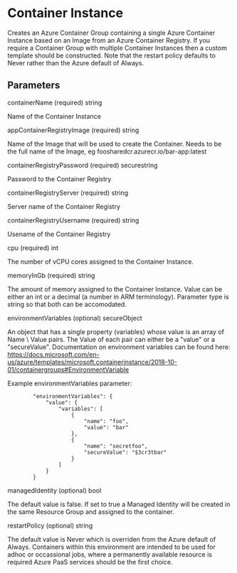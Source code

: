 # Container Instance

Creates an Azure Container Group containing a single Azure Container Instance based on an Image from an Azure Container Registry.  If you require a Container Group with multiple Container Instances then a custom template should be constructed.  Note that the restart policy defaults to Never rather than the Azure default of Always.

## Parameters

containerName (required) string

Name of the Container Instance

appContainerRegistryImage (required) string

Name of the Image that will be used to create the Container.  Needs to be the full name of the Image, eg foosharedcr.azurecr.io/bar-app:latest

containerRegistryPassword (required) securestring

Password to the Container Registry

containerRegistryServer (required) string

Server name of the Container Registry

containerRegistryUsername (required) string

Usename of the Container Registry

cpu (required) int

The number of vCPU cores assigned to the Container Instance.

memoryInGb (required) string

The amount of memory assigned to the Container Instance.  Value can be either an int or a decimal (a number in ARM terminology).  Parameter type is string so that both can be accomodated.

environmentVariables  (optional) secureObject

An object that has a single property (variables) whose value is an array of Name \ Value pairs.  The Value of each pair can either be a "value" or a "secureValue".  Documentation on environment variables can be found here: https://docs.microsoft.com/en-us/azure/templates/microsoft.containerinstance/2018-10-01/containergroups#EnvironmentVariable

Example environmentVariables parameter:

````
        "environmentVariables": {
            "value": {
                "variables": [
                    {
                        "name": "foo",
                        "value": "bar"
                    },
                    {
                        "name": "secretfoo",
                        "secureValue": "$3cr3tbar"
                    }
                ]
            }
        }
````

managedIdentity (optional) bool

The default value is false.  If set to true a Managed Identity will be created in the same Resource Group and assigned to the container.

restartPolicy (optional) string

The default value is Never which is overriden from the Azure default of Always.  Containers within this environment are intended to be used for adhoc or occassional jobs, where a permanently available resource is required Azure PaaS services should be the first choice.